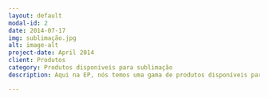 ```yaml
---
layout: default
modal-id: 2
date: 2014-07-17
img: sublimação.jpg
alt: image-alt
project-date: April 2014
client: Produtos
category: Produtos disponiveis para sublimação
description: Aqui na EP, nós temos uma gama de produtos disponíveis para sua escolha, onde todos podem ser customizados ao seu gosto.

---
```

